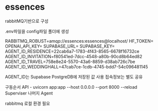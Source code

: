 # essences
rabbitMQ기반으로 구성

.env파일을 config파일 폴더에 생성

RABBITMQ_ROBUST=amqp://essences:essences@localhost/
HF_TOKEN=
OPENAI_API_KEY=
SUPABASE_URL=
SUPABASE_KEY=
AGENT_ID_RESIDENCE=22cab6a7-1783-4f43-8565-6678f16732ce
AGENT_ID_INVITATION=f80541ed-7dcc-4548-a80b-90cd8b64ed82
AGENT_ID_TRAVEL=758e8e24-5570-43a6-8859-d38ab726c7be
AGENT_ID_WEDDINGHALL=47cab7ce-1cdb-4745-bdd7-54c096481145


AGENT_ID는 Supabase PostgreDB에 저장된 값 사용
접속정보는 별도 공유

구동순서
API - uvicorn app:app --host 0.0.0.0 --port 8000 --reload
Superviser
나머지 Agent

rabbitmq 로컬 환경 필요
